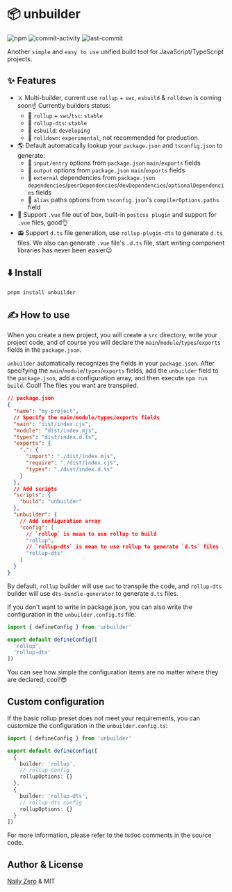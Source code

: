 # 📦 unbuilder

![npm](https://img.shields.io/npm/v/unbuilder)
![commit-activity](https://img.shields.io/github/commit-activity/m/groupguanfang/unbuilder)
![last-commit](https://img.shields.io/github/last-commit/groupguanfang/unbuilder)

Another `simple` and `easy to use` unified build tool for JavaScript/TypeScript projects.

## ✨ Features

- ⚔️ Multi-builder, current use `rollup` + `swc`, `esbuild` & `rolldown` is coming soon☝️ Currently builders status:
  - 🔪 `rollup` + `swc`/`tsc`: `stable`
  - 🔪 `rollup-dts`: `stable`
  - 🔪 `esbuild`: `developing`
  - 🔪 `rolldown`: `experimental`, not recommended for production.
- 🌎️ Default automatically lookup your `package.json` and `tsconfig.json` to generate:
  - 🔪 `input/entry` options from `package.json` `main`/`exports` fields
  - 🔪 `output` options from `package.json` `main`/`exports` fields
  - 🔪 `external` dependencies from `package.json` `dependencies`/`peerDependencies`/`devDependencies`/`optionalDependencies` fields
  - 🔪 `alias` paths options from `tsconfig.json`'s `compilerOptions.paths` field
- 🚀 Support `.vue` file out of box, built-in `postcss plugin` and support for `.vue` files, good👌
- 📻 Support `d.ts` file generation, use `rollup-plugin-dts` to generate `d.ts` files. We also can generate `.vue` file's `.d.ts` file, start writing component libraries has never been easier😉

## ⬇️ Install

```bash
pnpm install unbuilder
```

## ✍️ How to use

When you create a new project, you will create a `src` directory, write your project code, and of course you will declare the `main`/`module`/`types`/`exports` fields in the `package.json`.

`unbuilder` automatically recognizes the fields in your `package.json`. After specifying the `main`/`module`/`types`/`exports` fields, add the `unbuilder` field to the `package.json`, add a configuration array, and then execute `npm run build`. Cool! The files you want are transpiled.

```json
// package.json
{
  "name": "my-project",
  // Specify the main/module/types/exports fields
  "main": "dist/index.cjs",
  "module": "dist/index.mjs",
  "types": "dist/index.d.ts",
  "exports": {
    ".": {
      "import": "./dist/index.mjs",
      "require": "./dist/index.cjs",
      "types": "./dist/index.d.ts"
    }
  },
  // Add scripts
  "scripts": {
    "build": "unbuilder"
  },
  "unbuilder": {
    // Add configuration array
    "config": [
      // `rollup` is mean to use rollup to build
      "rollup",
      // `rollup-dts` is mean to use rollup to generate `d.ts` files
      "rollup-dts"
    ]
  }
}
```

By default, `rollup` builder will use `swc` to transpile the code, and `rollup-dts` builder will use `dts-bundle-generator` to generate `d.ts` files.

If you don't want to write in package.json, you can also write the configuration in the `unbuilder.config.ts` file:

```ts
import { defineConfig } from 'unbuilder'

export default defineConfig([
  'rollup',
  'rollup-dts'
])
```

You can see how simple the configuration items are no matter where they are declared, cool!😎

## Custom configuration

If the basic rollup preset does not meet your requirements, you can customize the configuration in the `unbuilder.config.ts`:

```ts
import { defineConfig } from 'unbuilder'

export default defineConfig([
  {
    builder: 'rollup',
    // rollup config
    rollupOptions: {}
  },
  {
    builder: 'rollup-dts',
    // rollup-dts config
    rollupOptions: {}
  }
])
```

For more information, please refer to the tsdoc comments in the source code.

## Author & License

[Naily Zero](https://github.com/groupguanfang) & MIT
